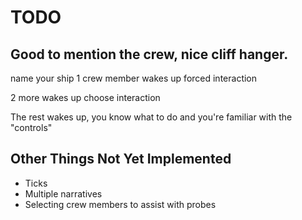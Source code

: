 # TODO

## Good to mention the crew, nice cliff hanger.

name your ship
1 crew member wakes up
forced interaction

2 more wakes up
choose interaction

The rest wakes up,
you know what to do and you're familiar with the "controls"

## Other Things Not Yet Implemented

- Ticks
- Multiple narratives
- Selecting crew members to assist with probes
